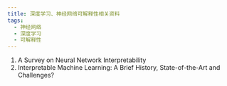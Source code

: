 ```yaml
---
title: 深度学习、神经网络可解释性相关资料
tags:
  - 神经网络
  - 深度学习
  - 可解释性
---
```



1. A Survey on Neural Network Interpretability
2. Interpretable Machine Learning: A Brief History, State-of-the-Art and Challenges?